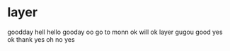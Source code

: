 # layer
goodday
hell
hello
gooday oo
go to monn
ok will ok
layer
gugou
good
yes
ok
thank
yes
oh
no
yes
